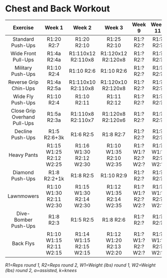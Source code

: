 # Chest and Back Workout

|Exercise|Week 1|Week 2|Week 3|Week 9|Week 11|
|:---:|:---:|:---:|:---:|:---:|:---:|
|Standard Push-Ups|R1:20 R2:7|R1:20 R2:10|R1:25 R2:10|R1:? R2:?|R1:? R2:?|
|Wide Front Pull-Ups|R1:4a R2:4a|R1:110x12 R2:110x8|R1:120x12 R2:120x8|R1:? R2:?|R1:? R2:?|
|Military Push-Ups|R1:10 R2:4|R1:10 R2:6|R1:10 R2:6|R1:? R2:?|R1:? R2:?|
|Reverse Grip Chin-Ups|R1:4a R2:5a|R1:110x10 R2:110x8|R1:120x10 R2:120x8|R1:? R2:?|R1:? R2:?|
|Wide Fly Push-Ups|R1:10 R2:4|R1:10 R2:11|R1:11 R2:12|R1:? R2:?|R1:? R2:?|
|Close Grip Overhand Pull-Ups|R1:5a R2:3a|R1:110x8 R2:110x7|R1:120x8 R2:120x6|R1:? R2:?|R1:? R2:?|
|Decline Push-Ups|R1:5 R2:6+3k|R1:6 R2:5|R1:8 R2:7|R1:? R2:?|R1:? R2:?|
|Heavy Pants|R1:15 W1:25 R2:12 W2:25|R1:16 W1:30 R2:12 W2:30|R1:10 W1:35 R2:10 W2:35|R1:? W1:? R2:? W2:?|R1:? W1:? R2:? W2:?|
|Diamond Push-Ups|R1:8 R2:2+1k|R1:8 R2:5|R1:10 R2:9|R1:? R2:?|R1:? R2:?|
|Lawnmowers|R1:10 W1:30 R2:11 W2:30|R1:15 W1:30 R2:14 W2:30|R1:12 W1:35 R2:14 W2:35|R1:? W1:? R2:? W2:?|R1:? W1:? R2:? W2:?|
|Dive-Bomber Push-Ups|R1:8 R2:3|R1:5 R2:5|R1:8 R2:6|R1:? R2:?|R1:? R2:?|
|Back Flys|R1:10 W1:15 R2:11 W2:15|R1:14 W1:15 R2:15 W2:15|R1:12 W1:20 R2:13 W2:20|R1:? W1:? R2:? W2:?|R1:? W1:? R2:? W2:?|

*R1=Reps round 1, R2=Reps round 2, W1=Weight (lbs) round 1, W2=Weight (lbs) round 2, a=assisted, k=knees*
